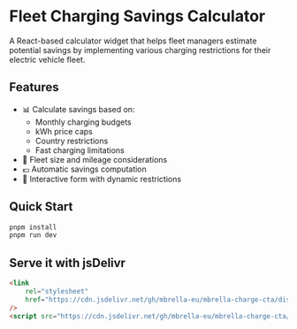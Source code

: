 # Fleet Charging Savings Calculator

A React-based calculator widget that helps fleet managers estimate potential savings by implementing various charging restrictions for their electric vehicle fleet.

## Features

-   📊 Calculate savings based on:
    -   Monthly charging budgets
    -   kWh price caps
    -   Country restrictions
    -   Fast charging limitations
-   🚗 Fleet size and mileage considerations
-   💶 Automatic savings computation
-   🎯 Interactive form with dynamic restrictions

## Quick Start

```bash
pnpm install
pnpm run dev
```

## Serve it with jsDelivr

```html
<link
	rel="stylesheet"
	href="https://cdn.jsdelivr.net/gh/mbrella-eu/mbrella-charge-cta/dist/assets/index-DwrxFb8S.css"
/>
<script src="https://cdn.jsdelivr.net/gh/mbrella-eu/mbrella-charge-cta/dist/assets/index-C1GwmcAG.js"></script>
```
